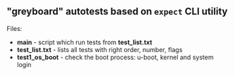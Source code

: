 ## "greyboard" autotests based on `expect` CLI utility

Files:
* **main** - script which run tests from **test_list.txt**
* **test_list.txt** - lists all tests with right order, number, flags
* **test1_os_boot** - check the boot process: u-boot, kernel and system login
